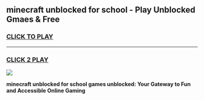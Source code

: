 
## minecraft unblocked for school - Play Unblocked Gmaes & Free
<h3>
<a href="https://news.freeplayer.one?title=minecraft_unblocked_for_school&ref=23F">CLICK TO PLAY</a></h3>
<hr>

<h3>
<a href="https://news.freeplayer.one?title=minecraft_unblocked_for_school&ref=23F">CLICK 2 PLAY</a>
  
</h3>

<a href="https://news.freeplayer.one?title=minecraft_unblocked_for_school&ref=23F/"><img src="https://clearcache.store/games.png"></a>


**minecraft unblocked for school games unblocked: Your Gateway to Fun and Accessible Online Gaming**
